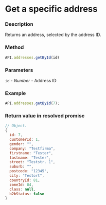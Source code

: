 # Get a specific address

### Description

Returns an address, selected by the address ID.

### Method

```js
API.addresses.getById(id)
```

### Parameters

`id` - *Number* - Address ID

### Example

```js
API.addresses.getById(7);
```

### Return value in resolved promise

```js
// Object.
{
  id: 7,
  customerId: 1,
  gender: "",
  company: "Testfirma",
  firstname: "Tester",
  lastname: "Tester",
  street: "Teststr. 1",
  suburb: "",
  postcode: "12345",
  city: "Testort",
  countryId: 81,
  zoneId: 84,
  class: null,
  b2bStatus: false
}

```
